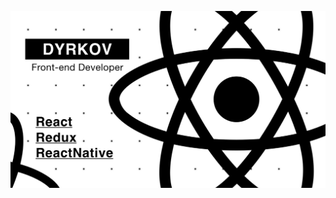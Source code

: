 
[![Dyrkov Andrew](https://github.com/WebWorkDeveloper/webworkdeveloper/blob/master/promo.png?raw=true)](https://webworkdeveloper.github.io)
